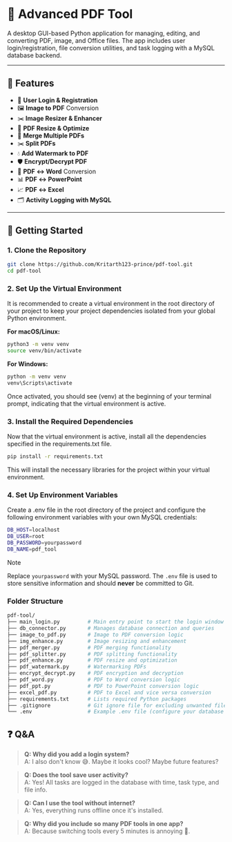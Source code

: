 # 📄 Advanced PDF Tool

A desktop GUI-based Python application for managing, editing, and converting PDF, image, and Office files. The app includes user login/registration, file conversion utilities, and task logging with a MySQL database backend.

---

## 🧰 Features

- 🔐 **User Login & Registration**
- 🖼️ **Image to PDF** Conversion
- ✂️ **Image Resizer & Enhancer**
- 📐 **PDF Resize & Optimize**
- 🧩 **Merge Multiple PDFs**
- ✂️ **Split PDFs**
- 💧 **Add Watermark to PDF**
- 🛡️ **Encrypt/Decrypt PDF**
- 🔄 **PDF ↔ Word** Conversion
- 📊 **PDF ↔ PowerPoint**
- 📈 **PDF ↔ Excel**
- 🗂️ **Activity Logging with MySQL**

---

## 🚀 Getting Started

### 1. Clone the Repository

```bash
git clone https://github.com/Kritarth123-prince/pdf-tool.git
cd pdf-tool
```

### 2. Set Up the Virtual Environment

It is recommended to create a virtual environment in the root directory of your project to keep your project dependencies isolated from your global Python environment.

**For macOS/Linux:**

``` bash
python3 -m venv venv
source venv/bin/activate
```

**For Windows:**

``` bash
python -m venv venv
venv\Scripts\activate
```

Once activated, you should see (venv) at the beginning of your terminal prompt, indicating that the virtual environment is active.

### 3. Install the Required Dependencies

Now that the virtual environment is active, install all the dependencies specified in the requirements.txt file.

```bash
pip install -r requirements.txt
```

This will install the necessary libraries for the project within your virtual environment.

### 4. Set Up Environment Variables

Create a .env file in the root directory of the project and configure the following environment variables with your own MySQL credentials:

```bash
DB_HOST=localhost
DB_USER=root
DB_PASSWORD=yourpassword
DB_NAME=pdf_tool
```

> [!NOTE]  
> Replace `yourpassword` with your MySQL password. The `.env` file is used to store sensitive information and should **never** be committed to Git.

### Folder Structure
```bash
pdf-tool/
├── main_login.py         # Main entry point to start the login window
├── db_connector.py       # Manages database connection and queries
├── image_to_pdf.py       # Image to PDF conversion logic
├── img_enhance.py        # Image resizing and enhancement
├── pdf_merger.py         # PDF merging functionality
├── pdf_splitter.py       # PDF splitting functionality
├── pdf_enhance.py        # PDF resize and optimization
├── pdf_watermark.py      # Watermarking PDFs
├── encrypt_decrypt.py    # PDF encryption and decryption
├── pdf_word.py           # PDF to Word conversion logic
├── pdf_ppt.py            # PDF to PowerPoint conversion logic
├── excel_pdf.py          # PDF to Excel and vice versa conversion
├── requirements.txt      # Lists required Python packages
├── .gitignore            # Git ignore file for excluding unwanted files
└── .env                  # Example .env file (configure your database settings)
```

## ❓ Q&A

> **Q: Why did you add a login system?**  
> A: I also don't know 😅. Maybe it looks cool? Maybe future features?

> **Q: Does the tool save user activity?**  
> A: Yes! All tasks are logged in the database with time, task type, and file info.

> **Q: Can I use the tool without internet?**  
> A: Yes, everything runs offline once it's installed.

> **Q: Why did you include so many PDF tools in one app?**  
> A: Because switching tools every 5 minutes is annoying 😤.

